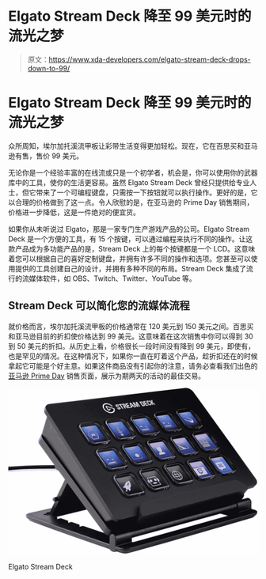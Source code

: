 # Elgato Stream Deck 降至 99 美元时的流光之梦

> 原文：<https://www.xda-developers.com/elgato-stream-deck-drops-down-to-99/>

# Elgato Stream Deck 降至 99 美元时的流光之梦

众所周知，埃尔加托溪流甲板让彩带生活变得更加轻松。现在，它在百思买和亚马逊有售，售价 99 美元。

无论你是一个经验丰富的在线流或只是一个初学者，机会是，你可以使用你的武器库中的工具，使你的生活更容易。虽然 Elgato Stream Deck 曾经只提供给专业人士，但它带来了一个可编程键盘，只需按一下按钮就可以执行操作。更好的是，它以合理的价格做到了这一点。令人欣慰的是，在亚马逊的 Prime Day 销售期间，价格进一步降低，这是一件绝对的便宜货。

如果你从未听说过 Elgato，那是一家专门生产游戏产品的公司。Elgato Stream Deck 是一个方便的工具，有 15 个按键，可以通过编程来执行不同的操作。让这款产品成为多功能产品的是，Stream Deck 上的每个按键都是一个 LCD。这意味着您可以根据自己的喜好定制键盘，并拥有许多不同的操作和选项。您甚至可以使用提供的工具创建自己的设计，并拥有多种不同的布局。Stream Deck 集成了流行的流媒体软件，如 OBS、Twitch、Twitter、YouTube 等。

## Stream Deck 可以简化您的流媒体流程

就价格而言，埃尔加托溪流甲板的价格通常在 120 美元到 150 美元之间。百思买和亚马逊目前的折扣使价格达到 99 美元。这意味着在这次销售中你可以得到 30 到 50 美元的折扣。从历史上看，价格很长一段时间没有降到 99 美元，即使有，也是罕见的情况。在这种情况下，如果你一直在盯着这个产品，趁折扣还在的时候拿起它可能是个好主意。如果这件商品没有引起你的注意，请务必查看我们出色的[亚马逊 Prime Day](https://www.xda-developers.com/amazon-prime-day/) 销售页面，展示为期两天的活动的最佳交易。

 <picture>![](img/a16ee2edad98eda4d9d0a57d9d382257.png)</picture> 

Elgato Stream Deck